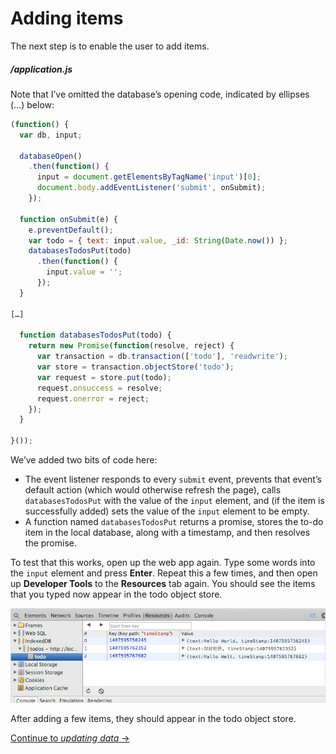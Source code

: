 # Adding items

The next step is to enable the user to add items.

##### /application.js

Note that I’ve omitted the database’s opening code, indicated by ellipses (…) below:

```js
(function() {
  var db, input;

  databaseOpen()
    .then(function() {
      input = document.getElementsByTagName('input')[0];
      document.body.addEventListener('submit', onSubmit);
    });

  function onSubmit(e) {
    e.preventDefault();
    var todo = { text: input.value, _id: String(Date.now()) };
    databasesTodosPut(todo)
      .then(function() {
        input.value = '';
      });
  }

[…]

  function databasesTodosPut(todo) {
    return new Promise(function(resolve, reject) {
      var transaction = db.transaction(['todo'], 'readwrite');
      var store = transaction.objectStore('todo');
      var request = store.put(todo);
      request.onsuccess = resolve;
      request.onerror = reject;
    });
  }

}());
```

We’ve added two bits of code here:

- The event listener responds to every `submit` event, prevents that event’s default action (which would otherwise refresh the page), calls `databasesTodosPut` with the value of the `input` element, and (if the item is successfully added) sets the value of the `input` element to be empty.
- A function named `databasesTodosPut` returns a promise, stores the to-do item in the local database, along with a timestamp, and then resolves the promise.

To test that this works, open up the web app again. Type some words into the `input` element and press **Enter**. Repeat this a few times, and then open up **Developer Tools** to the **Resources** tab again. You should see the items that you typed now appear in the todo object store.

![After adding a few items, they should appear in the todo object store](./screenshot.jpg)

After adding a few items, they should appear in the todo object store.

[Continue to *updating data* →](../06-getting-data)
